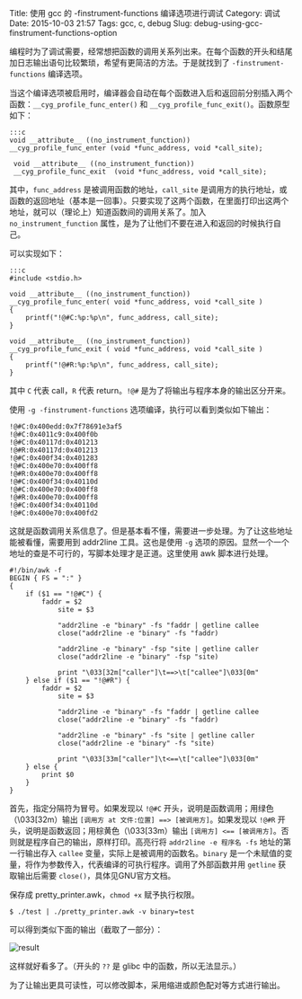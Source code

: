 Title: 使用 gcc 的 -finstrument-functions 编译选项进行调试
Category: 调试
Date: 2015-10-03 21:57
Tags: gcc, c, debug
Slug: debug-using-gcc-finstrument-functions-option

编程时为了调试需要，经常想把函数的调用关系列出来。在每个函数的开头和结尾加日志输出语句比较繁琐，希望有更简洁的方法。于是就找到了 `-finstrument-functions` 编译选项。

当这个编译选项被启用时，编译器会自动在每个函数进入后和返回前分别插入两个函数：`__cyg_profile_func_enter()` 和 `__cyg_profile_func_exit()`。函数原型如下：

    :::c
    void __attribute__ ((no_instrument_function))
    __cyg_profile_func_enter (void *func_address, void *call_site);
     
     void __attribute__ ((no_instrument_function))
     __cyg_profile_func_exit  (void *func_address, void *call_site);

 其中，`func_address` 是被调用函数的地址，`call_site` 是调用方的执行地址，或函数的返回地址（基本是一回事）。只要实现了这两个函数，在里面打印出这两个地址，就可以（理论上）知道函数间的调用关系了。加入 `no_instrument_function` 属性，是为了让他们不要在进入和返回的时候执行自己。

可以实现如下：

    :::c
    #include <stdio.h>
    
    void __attribute__ ((no_instrument_function))
    __cyg_profile_func_enter( void *func_address, void *call_site )
    {
        printf("!@#C:%p:%p\n", func_address, call_site);
    }
       
    void __attribute__ ((no_instrument_function))
    __cyg_profile_func_exit ( void *func_address, void *call_site )
    {
        printf("!@#R:%p:%p\n", func_address, call_site);
    }

其中 `C` 代表 call，`R` 代表 return。`!@#` 是为了将输出与程序本身的输出区分开来。

使用 `-g -finstrument-functions` 选项编译，执行可以看到类似如下输出：

    !@#C:0x400edd:0x7f78691e3af5
    !@#C:0x4011c9:0x400f0b
    !@#C:0x40117d:0x401213
    !@#R:0x40117d:0x401213
    !@#C:0x400f34:0x401283
    !@#C:0x400e70:0x400ff8
    !@#R:0x400e70:0x400ff8
    !@#C:0x400f34:0x40110d
    !@#C:0x400e70:0x400ff8
    !@#R:0x400e70:0x400ff8
    !@#C:0x400f34:0x40110d
    !@#C:0x400e70:0x400fd2

这就是函数调用关系信息了。但是基本看不懂，需要进一步处理。为了让这些地址能被看懂，需要用到 addr2line 工具。这也是使用 `-g` 选项的原因。显然一个一个地址的查是不可行的，写脚本处理才是正道。这里使用 awk 脚本进行处理。

    #!/bin/awk -f
    BEGIN { FS = ":" }
    {
        if ($1 == "!@#C") {
            faddr = $2
                site = $3
    
                "addr2line -e "binary" -fs "faddr | getline callee
                close("addr2line -e "binary" -fs "faddr)
    
                "addr2line -e "binary" -fsp "site | getline caller
                close("addr2line -e "binary" -fsp "site)
    
                print "\033[32m["caller"]\t==>\t["callee"]\033[0m"
        } else if ($1 == "!@#R") {
            faddr = $2
                site = $3
    
                "addr2line -e "binary" -fs "faddr | getline callee
                close("addr2line -e "binary" -fs "faddr)
    
                "addr2line -e "binary" -fs "site | getline caller
                close("addr2line -e "binary" -fs "site)
    
                print "\033[33m["caller"]\t<==\t["callee"]\033[0m"
        } else {
            print $0
        }
    }

首先，指定分隔符为冒号。如果发现以 `!@#C` 开头，说明是函数调用；用绿色（\033[32m）输出 `[调用方 at 文件:位置] ==> [被调用方]`。如果发现以 `!@#R` 开头，说明是函数返回；用棕黄色（\033[33m）输出 `[调用方] <== [被调用方]`。否则就是程序自己的输出，原样打印。高亮行将 `addr2line -e 程序名 -fs` 地址的第一行输出存入 `callee` 变量，实际上是被调用的函数名。`binary` 是一个未赋值的变量，将作为参数传入，代表编译的可执行程序。调用了外部函数并用 `getline` 获取输出后需要 `close()`，具体见GNU官方文档。

保存成 pretty_printer.awk，`chmod +x` 赋予执行权限。

    $ ./test | ./pretty_printer.awk -v binary=test

可以得到类似下面的输出（截取了一部分）：

![result]({filename}/image/gcc-finstrument-functions-result.png)

这样就好看多了。（开头的 `??` 是 glibc 中的函数，所以无法显示。）

为了让输出更具可读性，可以修改脚本，采用缩进或颜色配对等方式进行输出。
